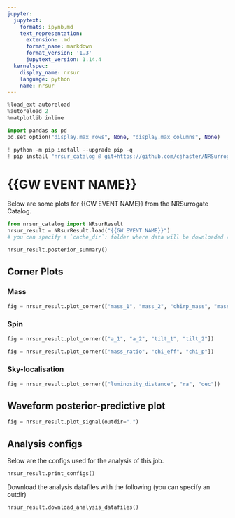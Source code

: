 ```yaml
---
jupyter:
  jupytext:
    formats: ipynb,md
    text_representation:
      extension: .md
      format_name: markdown
      format_version: '1.3'
      jupytext_version: 1.14.4
  kernelspec:
    display_name: nrsur
    language: python
    name: nrsur
---
```


```python tags=["hide-cell"]
%load_ext autoreload
%autoreload 2
%matplotlib inline

import pandas as pd
pd.set_option("display.max_rows", None, "display.max_columns", None)

! python -m pip install --upgrade pip -q
! pip install "nrsur_catalog @ git+https://github.com/cjhaster/NRSurrogateCatalog@main#egg" -q
```


# {{GW EVENT NAME}}

Below are some plots for {{GW EVENT NAME}} from the NRSurrogate Catalog.

```python tags=["remove-output"]
from nrsur_catalog import NRsurResult
nrsur_result = NRsurResult.load("{{GW EVENT NAME}}")
# you can specify a `cache_dir`: folder where data will be downloaded (defaults to "~/.nrsur_catalog_cache")
```

```python
nrsur_result.posterior_summary()
```

## Corner Plots
### Mass

```python tags=["hide-input"]
fig = nrsur_result.plot_corner(["mass_1", "mass_2", "chirp_mass", "mass_ratio"])
```

### Spin

```python tags=["hide-input"]
fig = nrsur_result.plot_corner(["a_1", "a_2", "tilt_1", "tilt_2"])
```

```python tags=["hide-input"]
fig = nrsur_result.plot_corner(["mass_ratio", "chi_eff", "chi_p"])
```

### Sky-localisation

```python tags=["hide-input"]
fig = nrsur_result.plot_corner(["luminosity_distance", "ra", "dec"])
```

## Waveform posterior-predictive plot

```python tags=["hide-input"]
fig = nrsur_result.plot_signal(outdir=".")
```

## Analysis configs
Below are the configs used for the analysis of this job.

```python tags=["output_scroll"]
nrsur_result.print_configs()
```

Download the analysis datafiles with the following (you can specify an outdir)

```python
nrsur_result.download_analysis_datafiles()
```
